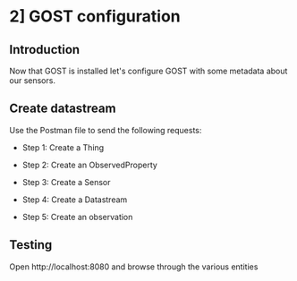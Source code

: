 # 2] GOST configuration

## Introduction

Now that GOST is installed let's configure GOST with some metadata about our sensors.

## Create datastream

Use the Postman file to send the following requests:

- Step 1: Create a Thing

- Step 2: Create an ObservedProperty

- Step 3: Create a Sensor

- Step 4: Create a Datastream 

- Step 5: Create an observation

## Testing

Open http://localhost:8080 and browse through the various entities

